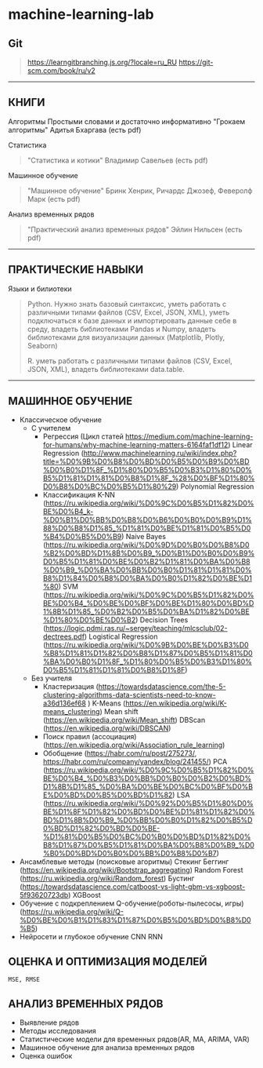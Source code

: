 # machine-learning-lab

## Git 
>https://learngitbranching.js.org/?locale=ru_RU
>https://git-scm.com/book/ru/v2

-------------------------------------------------------
## КНИГИ

Алгоритмы
Простыми словами и достаточно информативно
"Грокаем алгоритмы" Адитья Бхаргава (есть pdf)

Статистика
> "Статистика и котики" Владимир Савельев (есть pdf)

Машинное обучение
> "Машинное обучение" Бринк Хенрик, Ричардс Джозеф, Феверолф Марк (есть pdf)

Анализ временных рядов
> "Практический анализ временных рядов" Эйлин Нильсен (есть pdf)

-------------------------------------------------------
## ПРАКТИЧЕСКИЕ НАВЫКИ

Языки и билиотеки
> Python. Нужно знать базовый синтаксис, уметь работать с различными типами файлов (CSV, Excel, JSON, XML), 
> уметь подключаться к базе данных и импортировать данные себе в среду, владеть библиотеками Pandas и Numpy, 
> владеть библиотеками для визуализации данных (Matplotlib, Plotly, Seaborn)
> 
> R. уметь работать с различными типами файлов (CSV, Excel, JSON, XML), владеть библиотеками data.table.

--------------------------------------------------------

## МАШИННОЕ ОБУЧЕНИЕ

- Классическое обучение
	- С учителем
		- Регрессия (Цикл статей https://medium.com/machine-learning-for-humans/why-machine-learning-matters-6164faf1df12)
			Linear Regression (http://www.machinelearning.ru/wiki/index.php?title=%D0%9B%D0%B8%D0%BD%D0%B5%D0%B9%D0%BD%D0%B0%D1%8F_%D1%80%D0%B5%D0%B3%D1%80%D0%B5%D1%81%D1%81%D0%B8%D1%8F_%28%D0%BF%D1%80%D0%B8%D0%BC%D0%B5%D1%80%29)
			Polynomial Regression
		- Классификация
			K-NN (https://ru.wikipedia.org/wiki/%D0%9C%D0%B5%D1%82%D0%BE%D0%B4_k-%D0%B1%D0%BB%D0%B8%D0%B6%D0%B0%D0%B9%D1%88%D0%B8%D1%85_%D1%81%D0%BE%D1%81%D0%B5%D0%B4%D0%B5%D0%B9)
			Naive Bayes (https://ru.wikipedia.org/wiki/%D0%9D%D0%B0%D0%B8%D0%B2%D0%BD%D1%8B%D0%B9_%D0%B1%D0%B0%D0%B9%D0%B5%D1%81%D0%BE%D0%B2%D1%81%D0%BA%D0%B8%D0%B9_%D0%BA%D0%BB%D0%B0%D1%81%D1%81%D0%B8%D1%84%D0%B8%D0%BA%D0%B0%D1%82%D0%BE%D1%80) 
			SVM (https://ru.wikipedia.org/wiki/%D0%9C%D0%B5%D1%82%D0%BE%D0%B4_%D0%BE%D0%BF%D0%BE%D1%80%D0%BD%D1%8B%D1%85_%D0%B2%D0%B5%D0%BA%D1%82%D0%BE%D1%80%D0%BE%D0%B2)
			Decision Trees (https://logic.pdmi.ras.ru/~sergey/teaching/mlcsclub/02-dectrees.pdf)
			Logistical Regression (https://ru.wikipedia.org/wiki/%D0%9B%D0%BE%D0%B3%D0%B8%D1%81%D1%82%D0%B8%D1%87%D0%B5%D1%81%D0%BA%D0%B0%D1%8F_%D1%80%D0%B5%D0%B3%D1%80%D0%B5%D1%81%D1%81%D0%B8%D1%8F)
	- Без учителя
		- Кластеризация (https://towardsdatascience.com/the-5-clustering-algorithms-data-scientists-need-to-know-a36d136ef68	)
			K-Means (https://en.wikipedia.org/wiki/K-means_clustering)
			Mean shift (https://en.wikipedia.org/wiki/Mean_shift)
			DBScan (https://en.wikipedia.org/wiki/DBSCAN)
		- Поиск правил (ассоциация) (https://en.wikipedia.org/wiki/Association_rule_learning)			
		- Обобщение (https://habr.com/ru/post/275273/, https://habr.com/ru/company/yandex/blog/241455/)
			PCA (https://ru.wikipedia.org/wiki/%D0%9C%D0%B5%D1%82%D0%BE%D0%B4_%D0%B3%D0%BB%D0%B0%D0%B2%D0%BD%D1%8B%D1%85_%D0%BA%D0%BE%D0%BC%D0%BF%D0%BE%D0%BD%D0%B5%D0%BD%D1%82)
			LSA (https://ru.wikipedia.org/wiki/%D0%92%D0%B5%D1%80%D0%BE%D1%8F%D1%82%D0%BD%D0%BE%D1%81%D1%82%D0%BD%D1%8B%D0%B9_%D0%BB%D0%B0%D1%82%D0%B5%D0%BD%D1%82%D0%BD%D0%BE-%D1%81%D0%B5%D0%BC%D0%B0%D0%BD%D1%82%D0%B8%D1%87%D0%B5%D1%81%D0%BA%D0%B8%D0%B9_%D0%B0%D0%BD%D0%B0%D0%BB%D0%B8%D0%B7)
- Ансамблевые методы (поисковые агоритмы)
	Стекинг
	Беггинг	(https://en.wikipedia.org/wiki/Bootstrap_aggregating)
		Random Forest (https://ru.wikipedia.org/wiki/Random_forest)
	Бустинг (https://towardsdatascience.com/catboost-vs-light-gbm-vs-xgboost-5f93620723db)
		XGBoost
- Обучение с подкреплением
	Q-обучение(роботы-пылесосы, игры) (https://ru.wikipedia.org/wiki/Q-%D0%BE%D0%B1%D1%83%D1%87%D0%B5%D0%BD%D0%B8%D0%B5)
- Нейросети и глубокое обучение
	CNN
	RNN

## ОЦЕНКА И ОПТИМИЗАЦИЯ МОДЕЛЕЙ
	MSE, RMSE


## АНАЛИЗ ВРЕМЕННЫХ РЯДОВ 
- Выявление рядов
- Методы исследования
- Статистические модели для временных рядов(AR, MA, ARIMA, VAR)
- Машинное обучение для анализа временных рядов
- Оценка ошибок


